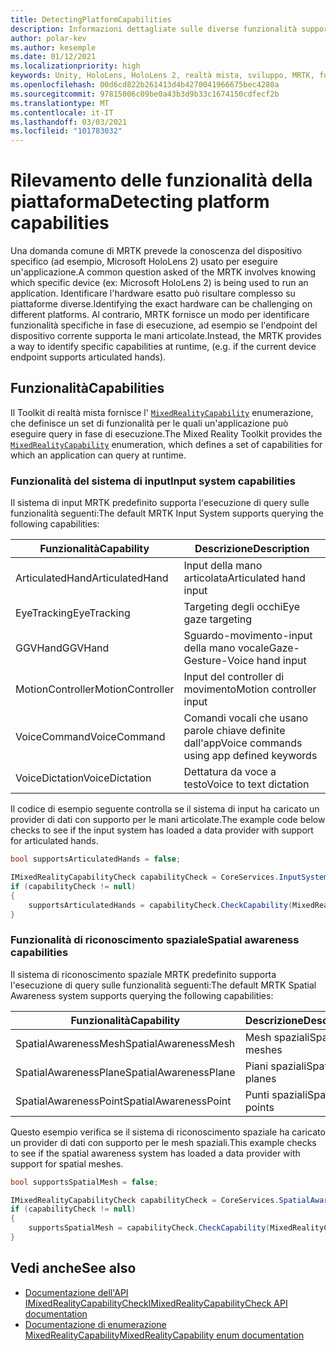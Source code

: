 ```yaml
---
title: DetectingPlatformCapabilities
description: Informazioni dettagliate sulle diverse funzionalità supportate da MRTK
author: polar-kev
ms.author: kesemple
ms.date: 01/12/2021
ms.localizationpriority: high
keywords: Unity, HoloLens, HoloLens 2, realtà mista, sviluppo, MRTK, funzionalità,
ms.openlocfilehash: 00d6cd822b261413d4b4270041966675bec4280a
ms.sourcegitcommit: 97815006c09be0a43b3d9b33c1674150cdfecf2b
ms.translationtype: MT
ms.contentlocale: it-IT
ms.lasthandoff: 03/03/2021
ms.locfileid: "101783032"
---
```

# <a name="detecting-platform-capabilities"></a><span data-ttu-id="a5841-104">Rilevamento delle funzionalità della piattaforma</span><span class="sxs-lookup"><span data-stu-id="a5841-104">Detecting platform capabilities</span></span>

<span data-ttu-id="a5841-105">Una domanda comune di MRTK prevede la conoscenza del dispositivo specifico (ad esempio, Microsoft HoloLens 2) usato per eseguire un'applicazione.</span><span class="sxs-lookup"><span data-stu-id="a5841-105">A common question asked of the MRTK involves knowing which specific device (ex: Microsoft HoloLens 2) is being used to run an application.</span></span> <span data-ttu-id="a5841-106">Identificare l'hardware esatto può risultare complesso su piattaforme diverse.</span><span class="sxs-lookup"><span data-stu-id="a5841-106">Identifying the exact hardware can be challenging on different platforms.</span></span> <span data-ttu-id="a5841-107">Al contrario, MRTK fornisce un modo per identificare funzionalità specifiche in fase di esecuzione, ad esempio se l'endpoint del dispositivo corrente supporta le mani articolate.</span><span class="sxs-lookup"><span data-stu-id="a5841-107">Instead, the MRTK provides a way to identify specific capabilities at runtime, (e.g. if the current device endpoint supports articulated hands).</span></span>

## <a name="capabilities"></a><span data-ttu-id="a5841-108">Funzionalità</span><span class="sxs-lookup"><span data-stu-id="a5841-108">Capabilities</span></span>

<span data-ttu-id="a5841-109">Il Toolkit di realtà mista fornisce l' [`MixedRealityCapability`](xref:Microsoft.MixedReality.Toolkit.MixedRealityCapability) enumerazione, che definisce un set di funzionalità per le quali un'applicazione può eseguire query in fase di esecuzione.</span><span class="sxs-lookup"><span data-stu-id="a5841-109">The Mixed Reality Toolkit provides the [`MixedRealityCapability`](xref:Microsoft.MixedReality.Toolkit.MixedRealityCapability) enumeration, which defines a set of capabilities for which an application can query at runtime.</span></span>

### <a name="input-system-capabilities"></a><span data-ttu-id="a5841-110">Funzionalità del sistema di input</span><span class="sxs-lookup"><span data-stu-id="a5841-110">Input system capabilities</span></span>

<span data-ttu-id="a5841-111">Il sistema di input MRTK predefinito supporta l'esecuzione di query sulle funzionalità seguenti:</span><span class="sxs-lookup"><span data-stu-id="a5841-111">The default MRTK Input System supports querying the following capabilities:</span></span>

| <span data-ttu-id="a5841-112">Funzionalità</span><span class="sxs-lookup"><span data-stu-id="a5841-112">Capability</span></span> | <span data-ttu-id="a5841-113">Descrizione</span><span class="sxs-lookup"><span data-stu-id="a5841-113">Description</span></span> |
|---|---|
| <span data-ttu-id="a5841-114">ArticulatedHand</span><span class="sxs-lookup"><span data-stu-id="a5841-114">ArticulatedHand</span></span> | <span data-ttu-id="a5841-115">Input della mano articolata</span><span class="sxs-lookup"><span data-stu-id="a5841-115">Articulated hand input</span></span> |
| <span data-ttu-id="a5841-116">EyeTracking</span><span class="sxs-lookup"><span data-stu-id="a5841-116">EyeTracking</span></span> | <span data-ttu-id="a5841-117">Targeting degli occhi</span><span class="sxs-lookup"><span data-stu-id="a5841-117">Eye gaze targeting</span></span> |
| <span data-ttu-id="a5841-118">GGVHand</span><span class="sxs-lookup"><span data-stu-id="a5841-118">GGVHand</span></span> | <span data-ttu-id="a5841-119">Sguardo-movimento-input della mano vocale</span><span class="sxs-lookup"><span data-stu-id="a5841-119">Gaze-Gesture-Voice hand input</span></span> |
| <span data-ttu-id="a5841-120">MotionController</span><span class="sxs-lookup"><span data-stu-id="a5841-120">MotionController</span></span> | <span data-ttu-id="a5841-121">Input del controller di movimento</span><span class="sxs-lookup"><span data-stu-id="a5841-121">Motion controller input</span></span> |
| <span data-ttu-id="a5841-122">VoiceCommand</span><span class="sxs-lookup"><span data-stu-id="a5841-122">VoiceCommand</span></span> | <span data-ttu-id="a5841-123">Comandi vocali che usano parole chiave definite dall'app</span><span class="sxs-lookup"><span data-stu-id="a5841-123">Voice commands using app defined keywords</span></span> |
| <span data-ttu-id="a5841-124">VoiceDictation</span><span class="sxs-lookup"><span data-stu-id="a5841-124">VoiceDictation</span></span> | <span data-ttu-id="a5841-125">Dettatura da voce a testo</span><span class="sxs-lookup"><span data-stu-id="a5841-125">Voice to text dictation</span></span> |

<span data-ttu-id="a5841-126">Il codice di esempio seguente controlla se il sistema di input ha caricato un provider di dati con supporto per le mani articolate.</span><span class="sxs-lookup"><span data-stu-id="a5841-126">The example code below checks to see if the input system has loaded a data provider with support for articulated hands.</span></span>

```c#
bool supportsArticulatedHands = false;

IMixedRealityCapabilityCheck capabilityCheck = CoreServices.InputSystem as IMixedRealityCapabilityCheck;
if (capabilityCheck != null)
{
    supportsArticulatedHands = capabilityCheck.CheckCapability(MixedRealityCapability.ArticulatedHand);
}
```

### <a name="spatial-awareness-capabilities"></a><span data-ttu-id="a5841-127">Funzionalità di riconoscimento spaziale</span><span class="sxs-lookup"><span data-stu-id="a5841-127">Spatial awareness capabilities</span></span>

<span data-ttu-id="a5841-128">Il sistema di riconoscimento spaziale MRTK predefinito supporta l'esecuzione di query sulle funzionalità seguenti:</span><span class="sxs-lookup"><span data-stu-id="a5841-128">The default MRTK Spatial Awareness system supports querying the following capabilities:</span></span>

| <span data-ttu-id="a5841-129">Funzionalità</span><span class="sxs-lookup"><span data-stu-id="a5841-129">Capability</span></span> | <span data-ttu-id="a5841-130">Descrizione</span><span class="sxs-lookup"><span data-stu-id="a5841-130">Description</span></span> |
|---|---|
| <span data-ttu-id="a5841-131">SpatialAwarenessMesh</span><span class="sxs-lookup"><span data-stu-id="a5841-131">SpatialAwarenessMesh</span></span> | <span data-ttu-id="a5841-132">Mesh spaziali</span><span class="sxs-lookup"><span data-stu-id="a5841-132">Spatial meshes</span></span> |
| <span data-ttu-id="a5841-133">SpatialAwarenessPlane</span><span class="sxs-lookup"><span data-stu-id="a5841-133">SpatialAwarenessPlane</span></span> | <span data-ttu-id="a5841-134">Piani spaziali</span><span class="sxs-lookup"><span data-stu-id="a5841-134">Spatial planes</span></span> |
| <span data-ttu-id="a5841-135">SpatialAwarenessPoint</span><span class="sxs-lookup"><span data-stu-id="a5841-135">SpatialAwarenessPoint</span></span> | <span data-ttu-id="a5841-136">Punti spaziali</span><span class="sxs-lookup"><span data-stu-id="a5841-136">Spatial points</span></span> |

<span data-ttu-id="a5841-137">Questo esempio verifica se il sistema di riconoscimento spaziale ha caricato un provider di dati con supporto per le mesh spaziali.</span><span class="sxs-lookup"><span data-stu-id="a5841-137">This example checks to see if the spatial awareness system has loaded a data provider with support for spatial meshes.</span></span>

```c#
bool supportsSpatialMesh = false;

IMixedRealityCapabilityCheck capabilityCheck = CoreServices.SpatialAwarenessSystem as IMixedRealityCapabilityCheck;
if (capabilityCheck != null)
{
    supportsSpatialMesh = capabilityCheck.CheckCapability(MixedRealityCapability.SpatialAwarenessMesh);
}
```

## <a name="see-also"></a><span data-ttu-id="a5841-138">Vedi anche</span><span class="sxs-lookup"><span data-stu-id="a5841-138">See also</span></span>

- [<span data-ttu-id="a5841-139">Documentazione dell'API IMixedRealityCapabilityCheck</span><span class="sxs-lookup"><span data-stu-id="a5841-139">IMixedRealityCapabilityCheck API documentation</span></span>](xref:Microsoft.MixedReality.Toolkit.IMixedRealityCapabilityCheck)
- [<span data-ttu-id="a5841-140">Documentazione di enumerazione MixedRealityCapability</span><span class="sxs-lookup"><span data-stu-id="a5841-140">MixedRealityCapability enum documentation</span></span>](xref:Microsoft.MixedReality.Toolkit.MixedRealityCapability)

